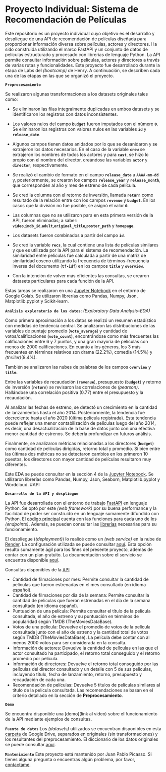 # Proyecto Individual: Sistema de Recomendación de Películas

Este repositorio es un proyecto individual cuyo objetivo es el desarrollo y despliegue de una API de recomendación de películas diseñada para proporcionar información diversa sobre películas, actores y directores. Ha sido construida utilizando el marco FastAPI y un conjunto de datos de películas estructurado y procesado con librerías de lenguaje Python. La API permite consultar información sobre películas, actores y directores a través de varias rutas y funcionalidades. Este proyecto fue desarrollado durante la etapa de Labs del _(bootcamp)_ de Henry. A continuación, se describen cada una de las etapas en las que se organizó el proyecto.

**`Preprocesamiento`**

Se realizaron algunas transformaciones a los datasets originales tales como:

+ Se eliminaron las filas integralmente duplicadas en ambos datasets y se identificaron los registros con datos inconsistentes.

+ Los valores nulos del campo **`budget`** fueron imputados con el número **`0`**. Se eliminaron los registros con valores nulos en las variables **`id`** y **`release_date`**.

+ Algunos campos tienen datos anidados por lo que se desanidaron y se extrajeron los datos necesarios. En el caso de la variable **`crew`** se extrajeron los nombres de todos los actores y para **`cast`**, se hizo lo propio con el nombre del director, creándose las variables **`actor`** y **`director`**, respectivamente.

+ Se realizó el cambio de formato en el campo **`release_date`** a **`AAAA-mm-dd`** y, posteriormente, se crearon los campos **`release_year`** y **`release_month`**, que corresponden al año y mes de estreno de cada película.

+ Se creó la columna con el retorno de inversión, llamada **`return`** como resultado de la relación entre con los campos **`revenue`** y **`budget`**. En los casos que la división no fue posible, se asignó el valor **`0`**.

+ Las columnas que no se utilizaron para en esta primera versión de la API, fueron eliminadas; a saber: **`video`**,**`imdb_id`**,**`adult`**,**`original_title`**,**`poster_path`** y **`homepage`**.

+ Los datasets fueron combinados a partir del campo **`id`**.

+ Se creó la variable **`recs`**, la cual contiene una lista de películas similares y que es utilizada por la API para el sistema de recomendación. La similaridad entre películas fue calculada a partir de una matriz de similaridad coseno utilizando la frecuencia de términos-frecuencia inversa del documento (**`tf-idf`**) en los campos **`title`** y **`overview`**.

+ Con la intención de volver más eficientes las consultas, se crearon datasets particulares para cada función de la API.

Estas tareas se realizaron en una [Jupyter Notebook](https://github.com/picassojp/Henry-PI-MLops/blob/a233f3ed614419a95a80772bd9061144ebad1989/Henry_PI_MLops.ipynb) en el entorno de Google Colab. Se utilizaron librerías como Pandas, Numpy, Json, Matplotlib.pyplot y Scikit-learn.

**`Análisis exploratorio de los datos`**: _(Exploratory Data Analysis-EDA)_

Como primera aproximación a los datos se realizó un resumen estadístico con medidas de tendencia central. Se analizaron las distribuciones de las variables de puntaje promedio (**`vote_average`**) y cantidad de votos/calificaciones (**`vote_count`**), encontrándose como más frecuentes las calificaciones entre 6 y 7 puntos, y una gran mayoría de películas con menos de 2000 calificaciones. En cuanto a los géneros, los 3 más frecuentes en términos relativos son drama (22.2%), comedia (14.5%) y _(thriller)_(8.4%).

También se analizaron las nubes de palabras de los campos **`overview`** y **`title`**.

Entre las variables de recaudación (**`revenue`**), presupuesto (**`budget`**) y retorno de inversión (**`return`**) se revisaron las correlaciones de _(pearson)_. Hallándose una correlación positiva (0.77) entre el presupuesto y la recaudación.

Al analizar las fechas de estreno, se detectó un crecimiento en la cantidad de lanzamientos hasta el año 2014. Posteriormente, la tendencia fue decreciente hasta el año 2020 (última película registrada). Esta tendencia puede reflejar una menor contabilización de películas luego del año 2014, es decir, una desactualización de la base de datos junto con una efectiva menor cantidad de estrenos. Se debería profundizar en futuros análisis.

Finalmente, se analizaron métricas relacionadas a los directores (**`budget`**) como cantidad de películas dirigidas, retorno total y promedio. Si bien entre las últimas dos métricas no se detectaron cambios en los primeron 10 puestos, los directores con mayor cantidad de películas resultaron muy diferentes.

Este EDA se puede consultar en la sección 4 de la [Jupyter Notebook](https://github.com/picassojp/Henry-PI-MLops/blob/a233f3ed614419a95a80772bd9061144ebad1989/Henry_PI_MLops.ipynb). Se utilizaron librerías como Pandas, Numpy, Json, Seaborn, Matplotlib.pyplot y Wordcloud.
#API


**`Desarrollo de la API y despliegue`**

La API fue desarrollada con el entorno de trabajo [FastAPI](https://fastapi.tiangolo.com/) en lenguaje Python. Se optó por este _(web framework)_ por su buena performance y la facilidad de poder ser construido en un lenguaje sumamente difundido con Python. El [código principal](https://github.com/picassojp/Henry-PI-MLops/blob/a233f3ed614419a95a80772bd9061144ebad1989/main.py) cuenta con las funciones para cada uno de los _(endpoints)_. Además, se pueden consultar las [librerías](https://github.com/picassojp/Henry-PI-MLops/blob/a233f3ed614419a95a80772bd9061144ebad1989/requirements.txt) necesarias para su funcionamiento.

El despliegue (_(deployment)_) lo realicé como un _(web service)_ en la nube de [Render](https://render.com/). La configuración utilizada se puede consultar [aquí](https://github.com/HX-FNegrete/render-fastapi-tutorial.git). Esta opción resultó sumamente ágil para los fines del presente proyecto, además de contar con un plan gratuito. La documentación sobre el servicio se encuentra disponible [aquí](https://pi-juanpablopicasso.onrender.com/docs).


Consultas disponibles de la [API](https://pi-juanpablopicasso.onrender.com)
+ Cantidad de filmaciones por mes: Permite consultar la cantidad de películas que fueron estrenadas en el mes consultado (en idioma español).
+ Cantidad de filmaciones por día de la semana: Permite consultar la cantidad de películas que fueron estrenadas en el día de la semana consultado (en idioma español).
+ Puntuación de una película: Permite consultar el título de la película consultada, el año de estreno y su puntuación en términos de popularidad según TMDB (TheMoviesDataBase).
+ Votos de una película: Devuelve el promedio de votos de la película consultada junto con el año de estreno y la cantidad total de votos según TMDB (TheMoviesDataBase). La película debe contar con al menos 2000 votos para ser considerada en la consulta.
+ Información de actores: Devuelve la cantidad de películas en las que el actor consultado ha participado, el retorno total conseguido y el retorno promedio por película.
+ Información de directores: Devuelve el retorno total conseguido por las películas del director consultado y un detalle con 5 de sus películas, incluyendo título, fecha de lanzamiento, retorno, presupuesto y recaudación de cada una.
+ Recomendación de películas: Devuelve 5 títulos de películas similares al título de la película consultada. Las recomendaciones se basan en el criterio detallado en la sección de **Preprocesamiento**.


**`Demo`**

Se encuentra disponible una [demo](link al video) sobre el funcionamiento de la API mediante ejemplos de consultas.

**`Fuente de datos`**
Los _(datasets)_ utilizados se encuentran disponibles en esta [carpeta](https://drive.google.com/drive/folders/1dx1scrL8qucZNLqYr2nHYN5e5F3RoBUx?usp=sharing) de Google Drive, separados en originales (sin transformaciones) y los resultantes del preprocesamiento. El diccionario de los datos originales se puede consultar [aquí](https://docs.google.com/spreadsheets/d/1jj7hjkZvZUYnUsAt4mYjYtyhENWs94r4/edit?usp=sharing&ouid=103874252439240375729&rtpof=true&sd=true).

**`Mantenimiento`**
Este proyecto está mantenido por Juan Pablo Picasso. Si tienes alguna pregunta o encuentras algún problema, por favor, [contactame](www.linkedin.com/in/picassojp).
